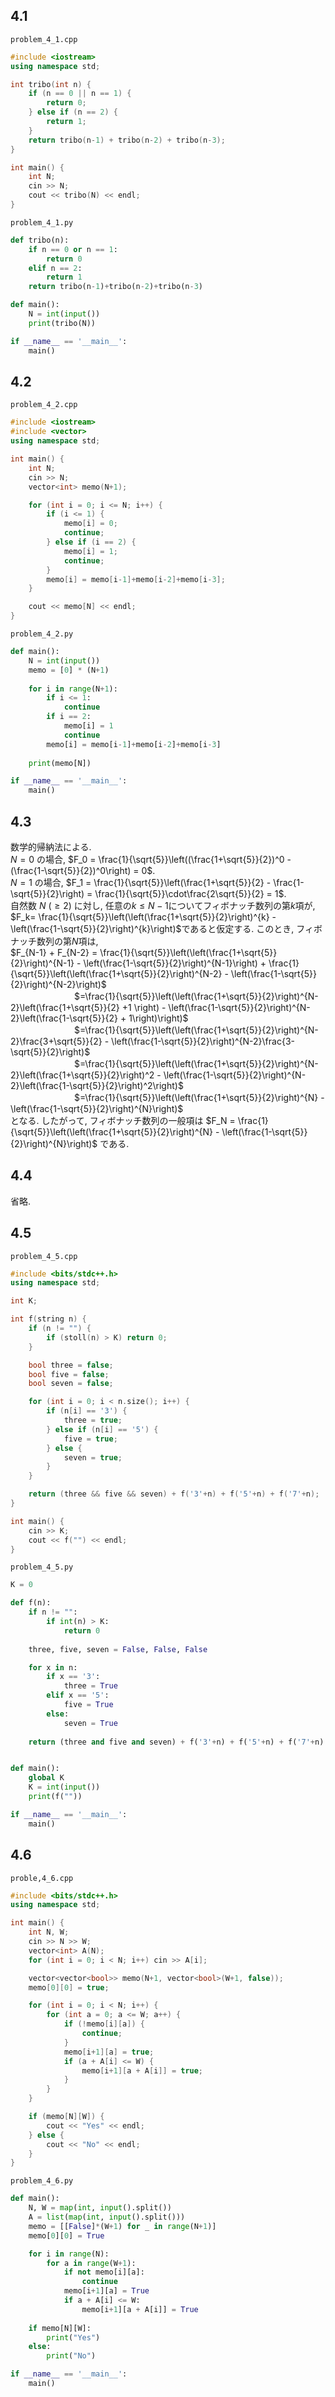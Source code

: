 ## 4.1
`problem_4_1.cpp`
```cpp
#include <iostream>
using namespace std;

int tribo(int n) {
    if (n == 0 || n == 1) {
        return 0;
    } else if (n == 2) {
        return 1;
    }
    return tribo(n-1) + tribo(n-2) + tribo(n-3);
}

int main() {
    int N;
    cin >> N;
    cout << tribo(N) << endl;
}
```

`problem_4_1.py`
```python
def tribo(n):
    if n == 0 or n == 1:
        return 0
    elif n == 2:
        return 1
    return tribo(n-1)+tribo(n-2)+tribo(n-3)

def main():
    N = int(input())
    print(tribo(N))

if __name__ == '__main__':
    main()
```

## 4.2
`problem_4_2.cpp`
```cpp
#include <iostream>
#include <vector>
using namespace std;

int main() {
    int N;
    cin >> N;
    vector<int> memo(N+1);

    for (int i = 0; i <= N; i++) {
        if (i <= 1) {
            memo[i] = 0;
            continue;
        } else if (i == 2) {
            memo[i] = 1;
            continue;
        }
        memo[i] = memo[i-1]+memo[i-2]+memo[i-3];
    }

    cout << memo[N] << endl;
}
```

`problem_4_2.py`
```python
def main():
    N = int(input())
    memo = [0] * (N+1)
    
    for i in range(N+1):
        if i <= 1:
            continue
        if i == 2:
            memo[i] = 1
            continue
        memo[i] = memo[i-1]+memo[i-2]+memo[i-3]
    
    print(memo[N])

if __name__ == '__main__':
    main()
```

## 4.3
数学的帰納法による.  
$N = 0$ の場合, $F_0 = \frac{1}{\sqrt{5}}\left((\frac{1+\sqrt{5}}{2})^0 - (\frac{1-\sqrt{5}}{2})^0\right) = 0$.  
$N = 1$ の場合, $F_1 = \frac{1}{\sqrt{5}}\left(\frac{1+\sqrt{5}}{2} - \frac{1-\sqrt{5}}{2}\right) = \frac{1}{\sqrt{5}}\cdot\frac{2\sqrt{5}}{2} = 1$.  
自然数 $N\ (\ge 2)$ に対し, 任意の$k \le N-1$についてフィボナッチ数列の第$k$項が, 
$F_k= \frac{1}{\sqrt{5}}\left(\left(\frac{1+\sqrt{5}}{2}\right)^{k} - \left(\frac{1-\sqrt{5}}{2}\right)^{k}\right)$であると仮定する.
このとき, フィボナッチ数列の第$N$項は,  
$F_{N-1} + F_{N-2} = \frac{1}{\sqrt{5}}\left(\left(\frac{1+\sqrt{5}}{2}\right)^{N-1} - \left(\frac{1-\sqrt{5}}{2}\right)^{N-1}\right) + \frac{1}{\sqrt{5}}\left(\left(\frac{1+\sqrt{5}}{2}\right)^{N-2} - \left(\frac{1-\sqrt{5}}{2}\right)^{N-2}\right)$  
　　　　　　　 $=\frac{1}{\sqrt{5}}\left(\left(\frac{1+\sqrt{5}}{2}\right)^{N-2}\left(\frac{1+\sqrt{5}}{2} +1 \right) - \left(\frac{1-\sqrt{5}}{2}\right)^{N-2}\left(\frac{1-\sqrt{5}}{2} + 1\right)\right)$  
　　　　　　　 $=\frac{1}{\sqrt{5}}\left(\left(\frac{1+\sqrt{5}}{2}\right)^{N-2}\frac{3+\sqrt{5}}{2} - \left(\frac{1-\sqrt{5}}{2}\right)^{N-2}\frac{3-\sqrt{5}}{2}\right)$  
　　　　　　　 $=\frac{1}{\sqrt{5}}\left(\left(\frac{1+\sqrt{5}}{2}\right)^{N-2}\left(\frac{1+\sqrt{5}}{2}\right)^2 - \left(\frac{1-\sqrt{5}}{2}\right)^{N-2}\left(\frac{1-\sqrt{5}}{2}\right)^2\right)$  
　　　　　　　 $=\frac{1}{\sqrt{5}}\left(\left(\frac{1+\sqrt{5}}{2}\right)^{N} - \left(\frac{1-\sqrt{5}}{2}\right)^{N}\right)$  
となる.
したがって, フィボナッチ数列の一般項は $F_N = \frac{1}{\sqrt{5}}\left(\left(\frac{1+\sqrt{5}}{2}\right)^{N} - \left(\frac{1-\sqrt{5}}{2}\right)^{N}\right)$ である.

## 4.4
省略.

## 4.5
`problem_4_5.cpp`
```cpp
#include <bits/stdc++.h>
using namespace std;

int K;

int f(string n) {
    if (n != "") {
        if (stoll(n) > K) return 0;
    }

    bool three = false;
    bool five = false;
    bool seven = false;

    for (int i = 0; i < n.size(); i++) {
        if (n[i] == '3') {
            three = true;
        } else if (n[i] == '5') {
            five = true;
        } else {
            seven = true;
        }
    }

    return (three && five && seven) + f('3'+n) + f('5'+n) + f('7'+n);
}

int main() {
    cin >> K;
    cout << f("") << endl;
}
```

`problem_4_5.py`
```python
K = 0

def f(n):
    if n != "":
        if int(n) > K:
            return 0
    
    three, five, seven = False, False, False

    for x in n:
        if x == '3':
            three = True
        elif x == '5':
            five = True
        else:
            seven = True
    
    return (three and five and seven) + f('3'+n) + f('5'+n) + f('7'+n)


def main():
    global K
    K = int(input())
    print(f(""))

if __name__ == '__main__':
    main()
```

## 4.6
`proble,4_6.cpp`
```cpp
#include <bits/stdc++.h>
using namespace std;

int main() {
    int N, W;
    cin >> N >> W;
    vector<int> A(N);
    for (int i = 0; i < N; i++) cin >> A[i];

    vector<vector<bool>> memo(N+1, vector<bool>(W+1, false));
    memo[0][0] = true;

    for (int i = 0; i < N; i++) {
        for (int a = 0; a <= W; a++) {
            if (!memo[i][a]) {
                continue;
            }
            memo[i+1][a] = true;
            if (a + A[i] <= W) {
                memo[i+1][a + A[i]] = true;
            }
        }
    }

    if (memo[N][W]) {
        cout << "Yes" << endl;
    } else {
        cout << "No" << endl;
    }
}
```

`problem_4_6.py`
```python
def main():
    N, W = map(int, input().split())
    A = list(map(int, input().split()))
    memo = [[False]*(W+1) for _ in range(N+1)]
    memo[0][0] = True

    for i in range(N):
        for a in range(W+1):
            if not memo[i][a]:
                continue
            memo[i+1][a] = True
            if a + A[i] <= W:
                memo[i+1][a + A[i]] = True
    
    if memo[N][W]:
        print("Yes")
    else:
        print("No")

if __name__ == '__main__':
    main()
```